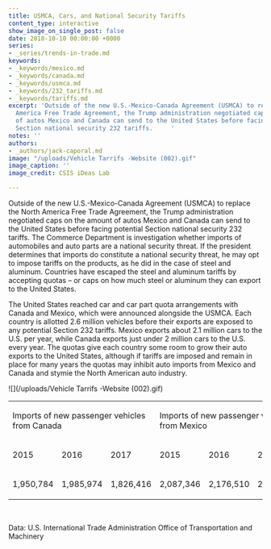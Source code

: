 ```yaml
---
title: USMCA, Cars, and National Security Tariffs
content_type: interactive
show_image_on_single_post: false
date: 2018-10-10 00:00:00 +0000
series:
- _series/trends-in-trade.md
keywords:
- _keywords/mexico.md
- _keywords/canada.md
- _keywords/usmca.md
- _keywords/232_tariffs.md
- _keywords/tariffs.md
excerpt: 'Outside of the new U.S.-Mexico-Canada Agreement (USMCA) to replace the North
  America Free Trade Agreement, the Trump administration negotiated caps on the amount
  of autos Mexico and Canada can send to the United States before facing potential
  Section national security 232 tariffs.     '
notes: ''
authors:
- _authors/jack-caporal.md
image: "/uploads/Vehicle Tarrifs -Website (002).gif"
image_caption: ''
image_credit: CSIS iDeas Lab

---
```

Outside of the new U.S.-Mexico-Canada Agreement (USMCA) to replace the North America Free Trade Agreement, the Trump administration negotiated caps on the amount of autos Mexico and Canada can send to the United States before facing potential Section national security 232 tariffs. The Commerce Department is investigation whether imports of automobiles and auto parts are a national security threat. If the president determines that imports do constitute a national security threat, he may opt to impose tariffs on the products, as he did in the case of steel and aluminum. Countries have escaped the steel and aluminum tariffs by accepting quotas – or caps on how much steel or aluminum they can export to the United States. 

The United States reached car and car part quota arrangements with Canada and Mexico, which were announced alongside the USMCA. Each country is allotted 2.6 million vehicles before their exports are exposed to any potential Section 232 tariffs. Mexico exports about 2.1 million cars to the U.S. per year, while Canada exports just under 2 million cars to the U.S. every year. The quotas give each country some room to grow their auto exports to the United States, although if tariffs are imposed and remain in place for many years the quotas may inhibit auto imports from Mexico and Canada and stymie the North American auto industry. 

![](/uploads/Vehicle Tarrifs -Website (002).gif)

<table>
<tbody>
<tr>
<td colspan="3">
<p>Imports of new passenger vehicles from Canada</p>
</td>
<td colspan="3">
<p>Imports of new passenger vehicles from Mexico</p>
</td>
</tr>
<tr>
<td>
<p>2015</p>
</td>
<td>
<p>2016</p>
</td>
<td>
<p>2017</p>
</td>
<td>
<p>2015</p>
</td>
<td>
<p>2016</p>
</td>
<td>
<p>2017</p>
</td>
</tr>
<tr>
<td>
<p>1,950,784</p>
</td>
<td>
<p>1,985,974</p>
</td>
<td>
<p>1,826,416</p>
</td>
<td>
<p>2,087,346</p>
</td>
<td>
<p>2,176,510</p>
</td>
<td>
<p>2,176,510</p>
</td>
</tr>
</tbody>
</table>
<p>&nbsp;</p>
<tfoot> 
<tr> 
<td colspan="4"> 
Data: U.S. International Trade Administration Office of Transportation and Machinery 
</td> 
</tr> 
</tfoot> 
</table>
